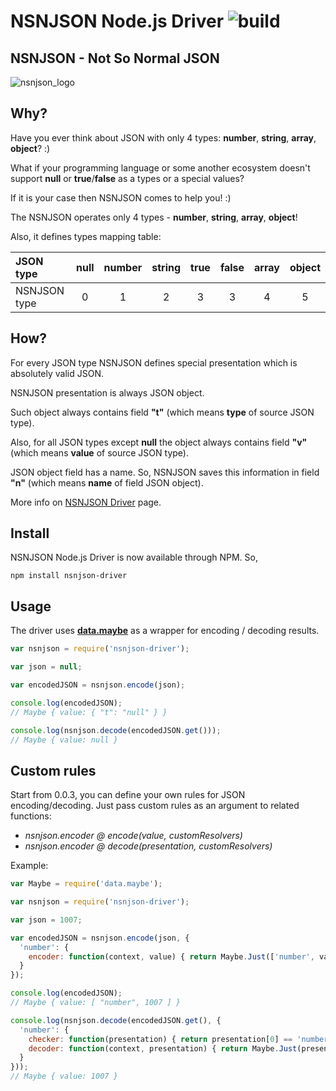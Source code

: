# NSNJSON Node.js Driver ![build](https://circleci.com/gh/nsnjson/nsnjson-nodejs-driver/tree/develop.svg?style=shield&circle-token=1859fd68de67bc039fc6a6d1cf912cd6f052eab4)
## NSNJSON - Not So Normal JSON

![nsnjson_logo](https://raw.githubusercontent.com/wiki/nsnjson/nsnjson-driver/images/nsnjson_logo.png)

## Why?

Have you ever think about JSON with only 4 types: **number**, **string**, **array**, **object**? :)

What if your programming language or some another ecosystem doesn't support **null** or **true**/**false** as a types or a special values?

If it is your case then NSNJSON comes to help you! :)

The NSNJSON operates only 4 types - **number**, **string**, **array**, **object**!

Also, it defines types mapping table:

| JSON type    | null   | number | string | true   | false  | array  | object |
|:-------------|:------:|:------:|:------:|:------:|:------:|:------:|:------:|
| NSNJSON type | 0      | 1      | 2      | 3      | 3      | 4      | 5      |


## How?

For every JSON type NSNJSON defines special presentation which is absolutely valid JSON.

NSNJSON presentation is always JSON object.

Such object always contains field **"t"** (which means **type** of source JSON type).

Also, for all JSON types except **null** the object always contains field **"v"** (which means **value** of source JSON type).

JSON object field has a name. So, NSNJSON saves this information in field **"n"** (which means **name** of field JSON object).

More info on <a href="https://github.com/nsnjson/nsnjson-driver">NSNJSON Driver</a> page.

## Install

NSNJSON Node.js Driver is now available through NPM. So,

```npm install nsnjson-driver```

## Usage

The driver uses [**data.maybe**](https://github.com/folktale/data.maybe) as a wrapper for encoding / decoding results.
```javascript
var nsnjson = require('nsnjson-driver');

var json = null;

var encodedJSON = nsnjson.encode(json);

console.log(encodedJSON);
// Maybe { value: { "t": "null" } }

console.log(nsnjson.decode(encodedJSON.get()));
// Maybe { value: null }
```

## Custom rules

Start from 0.0.3, you can define your own rules for JSON encoding/decoding.
Just pass custom rules as an argument to related functions:
- *nsnjson.encoder @ encode(value, customResolvers)*
- *nsnjson.encoder @ decode(presentation, customResolvers)*

Example:
```javascript
var Maybe = require('data.maybe');

var nsnjson = require('nsnjson-driver');

var json = 1007;

var encodedJSON = nsnjson.encode(json, {
  'number': {
    encoder: function(context, value) { return Maybe.Just(['number', value]); }
  }
});

console.log(encodedJSON);
// Maybe { value: [ "number", 1007 ] }

console.log(nsnjson.decode(encodedJSON.get(), {
  'number': {
    checker: function(presentation) { return presentation[0] == 'number'; },
    decoder: function(context, presentation) { return Maybe.Just(presentation[1]); }
  }
}));
// Maybe { value: 1007 }
```